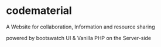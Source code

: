 # codematerial
A Website for collaboration, Information and resource sharing

powered by bootswatch UI & Vanilla PHP on the Server-side 
